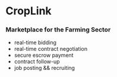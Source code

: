 # CropLink
<h3><strong>Marketplace for the Farming Sector</strong></h3>
<ul>
  <li>real-time bidding</li>
  <li>real-time contract negotiation</li>
  <li>secure escrow payment</li>
  <li>contract follow-up</li>
  <li>job posting && recruiting</li>
</ul>
